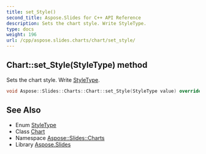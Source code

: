 ```yaml
---
title: set_Style()
second_title: Aspose.Slides for C++ API Reference
description: Sets the chart style. Write StyleType.
type: docs
weight: 196
url: /cpp/aspose.slides.charts/chart/set_style/
---
```

## Chart::set_Style(StyleType) method


Sets the chart style. Write [StyleType](../../styletype/).

```cpp
void Aspose::Slides::Charts::Chart::set_Style(StyleType value) override
```

## See Also

* Enum [StyleType](../styletype/)
* Class [Chart](./)
* Namespace [Aspose::Slides::Charts](../)
* Library [Aspose.Slides](../../)